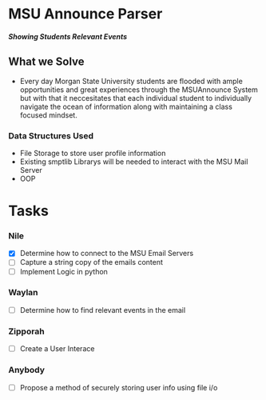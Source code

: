 # MSU Announce Parser
#### _Showing Students Relevant Events_

## What we Solve
* Every day Morgan State University students are flooded with ample opportunities and great experiences through the MSUAnnounce System but with that it neccesitates that each individual student to individually navigate the ocean of information along with maintaining a class focused mindset.

### Data Structures Used
* File Storage to store user profile information 
* Existing smptlib Librarys will be needed to interact with the MSU Mail Server
* OOP
# Tasks 
### Nile 
* [x] Determine how to connect to the MSU Email Servers
* [ ] Capture a string copy of the emails content
* [ ] Implement Logic in python

### Waylan 
* [ ] Determine how to find relevant events in the email

### Zipporah
* [ ] Create a User Interace 

### Anybody 
* [ ] Propose a method of securely storing user info using file i/o